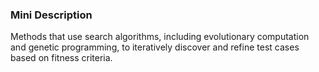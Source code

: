 ### Mini Description

Methods that use search algorithms, including evolutionary computation and genetic programming, to iteratively discover and refine test cases based on fitness criteria.
